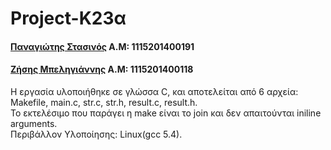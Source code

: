# Project-Κ23α
#### [Παναγιώτης Στασινός](https://github.com/PanagiotisStasinos) Α.Μ: 1115201400191  
#### [Ζήσης Μπεληγιάννης](https://github.com/zbeli)  Α.Μ: 1115201400118


Η εργασία υλοποιήθηκε σε γλώσσα C, και αποτελείται από 6 αρχεία: Makefile, main.c, str.c, str.h, result.c, result.h.  
Το εκτελέσιμο που παράγει η make είναι το join και δεν απαιτούνται iniline arguments.  
Περιβάλλον Υλοποίησης: Linux(gcc 5.4).  
